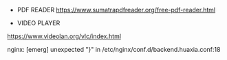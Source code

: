 - PDF READER
https://www.sumatrapdfreader.org/free-pdf-reader.html

- VIDEO PLAYER

https://www.videolan.org/vlc/index.html




nginx: [emerg] unexpected "}" in /etc/nginx/conf.d/backend.huaxia.conf:18
